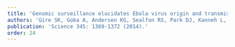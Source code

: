 ```yaml
---
title: 'Genomic surveillance elucidates Ebola virus origin and transmission during the 2014 outbreak.'
authors: 'Gire SK, Goba A, Andersen KG, Sealfon RS, Park DJ, Kanneh L, Jalloh S, Momoh M, Fullah M, Dudas G, Wohl S, Moses LM, Yozwiak NL, Winnicki S, Matranga CB, Malboeuf CM, Qu J, Gladden AD, Schaffner SF, Yang X, Jiang PP, Nekoui M, Colubri A, Coomber MR, Fonnie M, Moigboi A, Gbakie M, Kamara FK, Tucker V, Konuwa E, Saffa S, Sellu J, Jalloh AA, Kovoma A, Koninga J, Mustapha I, Kargbo K, Foday M, Yillah M, Kanneh F, Robert W, Massally JL, Chapman SB, Bochicchio J, Murphy C, Nusbaum C, Young S, Birren BW, Grant DS, Scheiffelin JS, Lander ES, Happi C, Gevao SM, Gnirke A, Rambaut A, Garry RF, Khan SH, Sabeti PC.'
publication: 'Science 345: 1369-1372 (2014).'
order: 24
---
```

